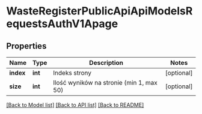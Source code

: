 # WasteRegisterPublicApiApiModelsRequestsAuthV1Apage

## Properties
Name | Type | Description | Notes
------------ | ------------- | ------------- | -------------
**index** | **int** | Indeks strony | [optional] 
**size** | **int** | Ilość wyników na stronie (min 1, max 50) | [optional] 

[[Back to Model list]](../README.md#documentation-for-models) [[Back to API list]](../README.md#documentation-for-api-endpoints) [[Back to README]](../README.md)


